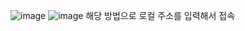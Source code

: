 ![image](https://github.com/kmk1928/JapaneseWord/assets/110219187/5a6fe7db-e766-4b68-a4d6-36c664e353d2)
![image](https://github.com/kmk1928/JapaneseWord/assets/110219187/14819f6a-d2f8-495e-8323-c04f8718edec)
해당 방법으로 로컬 주소를 입력해서 접속
